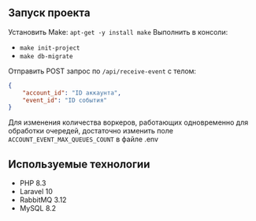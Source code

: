 ## Запуск проекта
Установить Make: `apt-get -y install make`
Выполнить в консоли:
- `make init-project`
- `make db-migrate`

Отправить POST запрос по `/api/receive-event` с телом:
```json
{
    "account_id": "ID аккаунта",
    "event_id": "ID события"
}
```

Для изменения количества воркеров,
работающих одновременно для обработки очередей,
достаточно изменить поле `ACCOUNT_EVENT_MAX_QUEUES_COUNT`
в файле .env

## Используемые технологии
- PHP 8.3
- Laravel 10
- RabbitMQ 3.12
- MySQL 8.2
